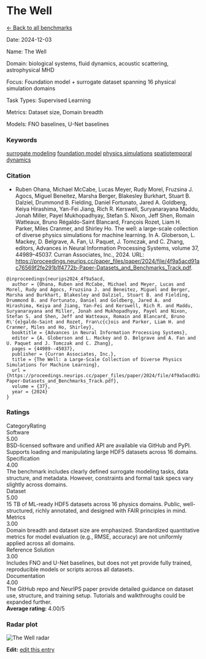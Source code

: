 # The Well

<p><a class="md-button back-link" href="../">← Back to all benchmarks</a></p>
<div class="info-block meta-block">
  <p class="meta-row"><span class="meta-label">Date</span><span class="meta-sep">:</span> <span class="meta-value">2024-12-03</span></p>
  <p class="meta-row"><span class="meta-label">Name</span><span class="meta-sep">:</span> <span class="meta-value">The Well</span></p>
  <p class="meta-row"><span class="meta-label">Domain</span><span class="meta-sep">:</span> <span class="meta-value">biological systems, fluid dynamics, acoustic scattering, astrophysical MHD</span></p>
  <p class="meta-row"><span class="meta-label">Focus</span><span class="meta-sep">:</span> <span class="meta-value">Foundation model + surrogate dataset spanning 16 physical simulation domains</span></p>
  <p class="meta-row"><span class="meta-label">Task Types</span><span class="meta-sep">:</span> <span class="meta-value">Supervised Learning</span></p>
  <p class="meta-row"><span class="meta-label">Metrics</span><span class="meta-sep">:</span> <span class="meta-value">Dataset size, Domain breadth</span></p>
  <p class="meta-row"><span class="meta-label">Models</span><span class="meta-sep">:</span> <span class="meta-value">FNO baselines, U-Net baselines</span></p>
</div>
<h3>Keywords</h3>

<div class="chips"><a class="chip chip-link" href="../#kw=surrogate%20modeling">surrogate modeling</a> <a class="chip chip-link" href="../#kw=foundation%20model">foundation model</a> <a class="chip chip-link" href="../#kw=physics%20simulations">physics simulations</a> <a class="chip chip-link" href="../#kw=spatiotemporal%20dynamics">spatiotemporal dynamics</a> </div>
<h3>Citation</h3>

- Ruben Ohana, Michael McCabe, Lucas Meyer, Rudy Morel, Fruzsina J. Agocs, Miguel Beneitez, Marsha Berger, Blakesley Burkhart, Stuart B. Dalziel, Drummond B. Fielding, Daniel Fortunato, Jared A. Goldberg, Keiya Hirashima, Yan-Fei Jiang, Rich R. Kerswell, Suryanarayana Maddu, Jonah Miller, Payel Mukhopadhyay, Stefan S. Nixon, Jeff Shen, Romain Watteaux, Bruno Régaldo-Saint Blancard, François Rozet, Liam H. Parker, Miles Cranmer, and Shirley Ho. The well: a large-scale collection of diverse physics simulations for machine learning. In A. Globerson, L. Mackey, D. Belgrave, A. Fan, U. Paquet, J. Tomczak, and C. Zhang, editors, Advances in Neural Information Processing Systems, volume 37, 44989–45037. Curran Associates, Inc., 2024. URL: https://proceedings.neurips.cc/paper_files/paper/2024/file/4f9a5acd91ac76569f2fe291b1f4772b-Paper-Datasets_and_Benchmarks_Track.pdf.

<pre><code class="language-bibtex">@inproceedings{neurips2024_4f9a5acd,
  author = {Ohana, Ruben and McCabe, Michael and Meyer, Lucas and Morel, Rudy and Agocs, Fruzsina J. and Beneitez, Miguel and Berger, Marsha and Burkhart, Blakesley and Dalziel, Stuart B. and Fielding, Drummond B. and Fortunato, Daniel and Goldberg, Jared A. and Hirashima, Keiya and Jiang, Yan-Fei and Kerswell, Rich R. and Maddu, Suryanarayana and Miller, Jonah and Mukhopadhyay, Payel and Nixon, Stefan S. and Shen, Jeff and Watteaux, Romain and Blancard, Bruno R\&#x27;{e}galdo-Saint and Rozet, Fran\c{c}ois and Parker, Liam H. and Cranmer, Miles and Ho, Shirley},
  booktitle = {Advances in Neural Information Processing Systems},
  editor = {A. Globerson and L. Mackey and D. Belgrave and A. Fan and U. Paquet and J. Tomczak and C. Zhang},
  pages = {44989--45037},
  publisher = {Curran Associates, Inc.},
  title = {The Well: a Large-Scale Collection of Diverse Physics Simulations for Machine Learning},
  url = {https://proceedings.neurips.cc/paper_files/paper/2024/file/4f9a5acd91ac76569f2fe291b1f4772b-Paper-Datasets_and_Benchmarks_Track.pdf},
  volume = {37},
  year = {2024}
}</code></pre>
<h3>Ratings</h3>
<div class="ratings-grid">
  <div class="ratings-head ratings-cell"><span>Category</span><span>Rating</span></div>
  <div class="rating-item">  <div class="rating-cat">Software</div>  <div class="rating-badge">5.00</div>  <div class="rating-bar"><span style="width:100%"></span></div>  <div class="rating-reason">BSD-licensed software and unified API are available via GitHub and PyPI.
Supports loading and manipulating large HDF5 datasets across 16 domains.
</div></div><div class="rating-item">  <div class="rating-cat">Specification</div>  <div class="rating-badge">4.00</div>  <div class="rating-bar"><span style="width:80%"></span></div>  <div class="rating-reason">The benchmark includes clearly defined surrogate modeling tasks, data structure, and metadata.
However, constraints and formal task specs vary slightly across domains.
</div></div><div class="rating-item">  <div class="rating-cat">Dataset</div>  <div class="rating-badge">5.00</div>  <div class="rating-bar"><span style="width:100%"></span></div>  <div class="rating-reason">15 TB of ML-ready HDF5 datasets across 16 physics domains. Public, well-structured,
richly annotated, and designed with FAIR principles in mind.
</div></div><div class="rating-item">  <div class="rating-cat">Metrics</div>  <div class="rating-badge">3.00</div>  <div class="rating-bar"><span style="width:60%"></span></div>  <div class="rating-reason">Domain breadth and dataset size are emphasized. Standardized quantitative metrics for
model evaluation (e.g., RMSE, accuracy) are not uniformly applied across all domains.
</div></div><div class="rating-item">  <div class="rating-cat">Reference Solution</div>  <div class="rating-badge">3.00</div>  <div class="rating-bar"><span style="width:60%"></span></div>  <div class="rating-reason">Includes FNO and U-Net baselines, but does not yet provide fully trained, reproducible
models or scripts across all datasets.
</div></div><div class="rating-item">  <div class="rating-cat">Documentation</div>  <div class="rating-badge">4.00</div>  <div class="rating-bar"><span style="width:80%"></span></div>  <div class="rating-reason">The GitHub repo and NeurIPS paper provide detailed guidance on dataset use,
structure, and training setup. Tutorials and walkthroughs could be expanded further.
</div></div>
</div>
<div class="avg-rating">  <strong>Average rating:</strong> <span class="badge badge--ok badge--sm">4.00/5</span></div><h3>Radar plot</h3>

<div class="radar-wrap"><img class="radar-img" alt="The Well radar" src="../../../tex/images/the_well_radar.png" /></div>

<p><strong>Edit:</strong> <a href="https://github.com/mlcommons-science/benchmark/tree/main/source">edit this entry</a></p>

